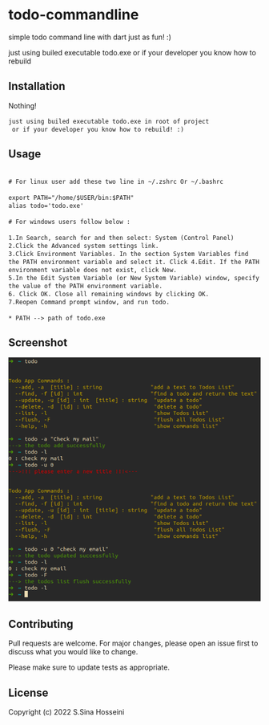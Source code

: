 # todo-commandline

simple todo command line with dart just as fun! :)

just using builed executable todo.exe or if your developer you know how to rebuild

## Installation

Nothing!

```text
just using builed executable todo.exe in root of project
 or if your developer you know how to rebuild! :)
```

## Usage

```text

# For linux user add these two line in ~/.zshrc Or ~/.bashrc 

export PATH="/home/$USER/bin:$PATH"
alias todo='todo.exe'

# For windows users follow below :

1.In Search, search for and then select: System (Control Panel)
2.Click the Advanced system settings link.
3.Click Environment Variables. In the section System Variables find the PATH environment variable and select it. Click 4.Edit. If the PATH environment variable does not exist, click New.
5.In the Edit System Variable (or New System Variable) window, specify the value of the PATH environment variable. 
6. Click OK. Close all remaining windows by clicking OK.
7.Reopen Command prompt window, and run todo.

* PATH --> path of todo.exe 
```
## Screenshot
![screenshot](https://github.com/sinahosseini76/todo-commandline/blob/master/image.png?raw=true)


## Contributing
Pull requests are welcome. For major changes, please open an issue first to discuss what you would like to change.

Please make sure to update tests as appropriate.

## License
Copyright (c) 2022 S.Sina Hosseini
